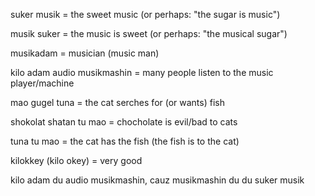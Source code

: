 suker musik = the sweet music (or perhaps: "the sugar is music")

musik suker = the music is sweet (or perhaps: "the musical sugar")

musikadam = musician (music man)

kilo adam audio musikmashin = many people listen to the music player/machine

mao gugel tuna  = the cat serches for (or wants) fish

shokolat shatan tu mao = chocholate is evil/bad to cats

tuna tu mao  =  the cat has the fish (the fish is to the cat)

kilokkey (kilo okey) = very good

kilo adam du audio musikmashin, cauz musikmashin du du suker musik